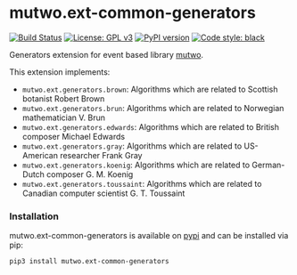 # mutwo.ext-common-generators

[![Build Status](https://circleci.com/gh/mutwo-org/mutwo.ext-common-generators.svg?style=shield)](https://circleci.com/gh/mutwo-org/mutwo.ext-common-generators)
[![License: GPL v3](https://img.shields.io/badge/License-GPLv3-blue.svg)](https://www.gnu.org/licenses/gpl-3.0)
[![PyPI version](https://badge.fury.io/py/mutwo.ext-common-generators.svg)](https://badge.fury.io/py/mutwo.ext-common-generators)
[![Code style: black](https://img.shields.io/badge/code%20style-black-000000.svg)](https://github.com/psf/black)

Generators extension for event based library [mutwo](https://github.com/mutwo-org/mutwo).

This extension implements:

- `mutwo.ext.generators.brown`: Algorithms which are related to Scottish botanist Robert Brown
- `mutwo.ext.generators.brun`: Algorithms which are related to Norwegian mathematician V. Brun
- `mutwo.ext.generators.edwards`: Algorithms which are related to British composer Michael Edwards
- `mutwo.ext.generators.gray`: Algorithms which are related to US-American researcher Frank Gray
- `mutwo.ext.generators.koenig`: Algorithms which are related to German-Dutch composer G. M. Koenig
- `mutwo.ext.generators.toussaint`: Algorithms which are related to Canadian computer scientist G. T. Toussaint

### Installation

mutwo.ext-common-generators is available on [pypi](https://pypi.org/project/mutwo.ext-common-generators/) and can be installed via pip:

```sh
pip3 install mutwo.ext-common-generators
```
